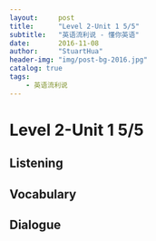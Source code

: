 ```yaml
---
layout:     post
title:      "Level 2-Unit 1 5/5"
subtitle:   "英语流利说 - 懂你英语"
date:       2016-11-08
author:     "StuartHua"
header-img: "img/post-bg-2016.jpg"
catalog: true
tags:
    - 英语流利说
---
```


# Level 2-Unit 1 5/5

<!-- more -->

## Listening



## Vocabulary



## Dialogue



